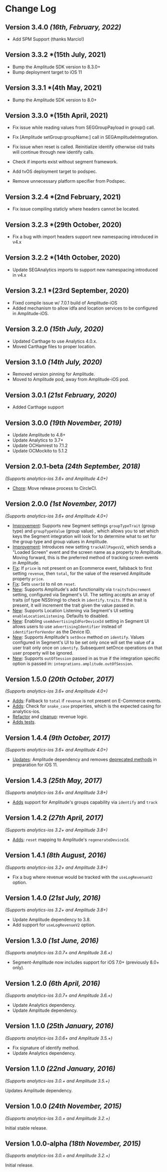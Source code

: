Change Log
==========

Version 3.4.0 *(16th, February, 2022)*
-------------------------------------
* Add SPM Support (thanks Marcio!)

Version 3.3.2 *(15th July, 2021)
-------------------------------------
* Bump the Amplitude SDK version to 8.3.0+
*  Bump deployment target to iOS 11

Version 3.3.1 *(4th May, 2021)
-------------------------------------
* Bump the Amplitude SDK version to 8.0+

Version 3.3.0 *(15th April, 2021)
-------------------------------------
* Fix issue while reading values from SEGGroupPayload in group() call.

* Fix [Amplitude setGroup:groupName:] call in SEGAmplitudeIntegration.

* Fix issue when reset is called. Reinitialize identify otherwise old traits will continue through new identify calls.

* Check if imports exist without segment framework.

* Add tvOS deployment target to podspec.
    
* Remove unnecessary platform specifier from Podspec.

Version 3.2.4 *(2nd February, 2021)
-------------------------------------
* Fix issue compiling staticly where headers cannot be located.

Version 3.2.3 *(29th October, 2020)
-------------------------------------
* Fix a bug with import headers support new namespacing introduced in v4.x

Version 3.2.2 *(14th October, 2020)
-------------------------------------
* Update SEGAnalytics imports to support new namespacing introduced in v4.x

Version 3.2.1 *(23rd September, 2020)
-------------------------------------
* Fixed compile issue w/ 7.0.1 build of Amplitude-iOS
* Added mechanism to allow idfa and location services to be configured in Amplitude-iOS.

Version 3.2.0 *(15th July, 2020)*
---------------------------------
* Updated Carthage to use Analytics 4.0.x.
* Moved Carthage files to proper location.

Version 3.1.0 *(14th July, 2020)*
---------------------------------
* Removed version pinning for Amplitude.
* Moved to Amplitude pod, away from Amplitude-iOS pod.

Version 3.0.1 *(21st February, 2020)*
-----------------------------
* Added Carthage support

Version 3.0.0 *(19th November, 2019)*
-----------------------------
* Update Amplitude to 4.8+
* Update Analytics to 3.7+
* Update OCHamrest to 7.1.2
* Update OCMockito to 5.1.2

Version 2.0.1-beta *(24th September, 2018)*
-----------------------------
*(Supports analytics-ios 3.6+ and Amplitude 4.0+)*

* [Chore](https://github.com/segment-integrations/analytics-ios-integration-amplitude/pull/61): Move release process to CircleCI.

Version 2.0.0 *(1st November, 2017)*
-----------------------------
*(Supports analytics-ios 3.6+ and Amplitude 4.0+)*

* [Improvement](https://github.com/segment-integrations/analytics-ios-integration-amplitude/pull/43): Supports new Segment settings `groupTypeTrait` (group type) and `groupTypeValue` (group value) , which allows you to set which keys the Segment integration will look for to determine what to set for the group type and group values in Amplitude.
* [Improvement](https://github.com/segment-integrations/analytics-ios-integration-amplitude/pull/54): Introduces new setting `trackAllPagesV2`, which sends a "Loaded Screen" event and the screen name as a property to Amplitude. Moving forward, this is the preferred method of tracking screen events in Amplitude.
* [Fix](https://github.com/segment-integrations/analytics-ios-integration-amplitude/pull/35): If `price` is not present on an Ecommerce event, fallsback to first setting `revenue`, then `total`, for the value of the reserved Amplitude property `price`.
* [Fix](https://github.com/segment-integrations/analytics-ios-integration-amplitude/pull/44): Sets `userId` to nil on `reset`.
* [New](https://github.com/segment-integrations/analytics-ios-integration-amplitude/pull/45): Supports Amplitude's add functionality via `traitsToIncrement` setting, configured via Segment's UI. The setting accepts an array of traits (of type NSString) to check in `identify.traits`. If the trait is present, it will increment the trait given the value passed in.
* [New](https://github.com/segment-integrations/analytics-ios-integration-amplitude/pull/49): Supports Location Listening via Segment's UI setting `enableLocationListening`. Defaults to disabled.
* [New](https://github.com/segment-integrations/analytics-ios-integration-amplitude/pull/50): Enabling `useAdvertisingIdForDeviceId` setting in Segment UI  allows users to use `advertisingIdentifier` instead of `identifierForVendor` as the Device ID.
* [New](https://github.com/segment-integrations/analytics-ios-integration-amplitude/pull/51): Supports Amplitude's `setOnce` method on `identify`. Values configured in Segment's UI to be set only once will set the value of a user trait only once on `identify`. Subsequent setOnce operations on that user property will be ignored.
* [New](https://github.com/segment-integrations/analytics-ios-integration-amplitude/pull/52): Supports `outOfSession` passed in as true if the integration specific option is passed in: `integrations.amplitude.outOfSession`.


Version 1.5.0 *(20th October, 2017)*
-----------------------------
*(Supports analytics-ios 3.6+ and Amplitude 4.0+)*

* [Adds](https://github.com/segment-integrations/analytics-ios-integration-amplitude/commit/d86cc3ed8e14ad0156f7247e4cb2e4e68a316269): Fallback to `total` if `revenue` is not present on E-Commerce events.
* [Adds](https://github.com/segment-integrations/analytics-ios-integration-amplitude/commit/25d8659a5a3475bb6c4f852f2f5111f627c297d3): Check for `snake_case` properties, which is the expected casing for analytics-ios.
* [Refactor](https://github.com/segment-integrations/analytics-ios-integration-amplitude/commit/b26c83eaaddfec900403f4b195f877e134611861) and [cleanup](https://github.com/segment-integrations/analytics-ios-integration-amplitude/commit/b282af19c09cb4b002d49e7a0ecc2813ce960f35): revenue logic.
* [Adds tests](https://github.com/segment-integrations/analytics-ios-integration-amplitude/commit/455841ba95038446a33071b6210ede210db0ec07).

Version 1.4.4 *(9th October, 2017)*
-----------------------------
*(Supports analytics-ios 3.6+ and Amplitude 4.0+)*

* [Updates](https://github.com/segment-integrations/analytics-ios-integration-amplitude/pull/24/files): Amplitude dependency and removes [deprecated methods](https://github.com/amplitude/Amplitude-iOS/releases) in preparation for iOS 11.


Version 1.4.3 *(25th May, 2017)*
-----------------------------
*(Supports analytics-ios 3.6+ and Amplitude 3.8+)*

 * [Adds](https://github.com/segment-integrations/analytics-ios-integration-amplitude/pull/22) support for Amplitude's groups capability via `identify` and `track`

Version 1.4.2 *(27th April, 2017)*
-----------------------------
*(Supports analytics-ios 3.2+ and Amplitude 3.8+)*

 * [Adds](https://github.com/segment-integrations/analytics-ios-integration-amplitude/pull/21): `reset` mapping to Amplitude's `regenerateDeviceId`.

Version 1.4.1 *(8th August, 2016)*
-----------------------------
*(Supports analytics-ios 3.2+ and Amplitude 3.8+)*

 * Fix a bug where revenue would be tracked with the `useLogRevenueV2` option.

Version 1.4.0 *(21st July, 2016)*
-----------------------------
*(Supports analytics-ios 3.2+ and Amplitude 3.8+)*

 * Update Amplitude dependency to 3.8.
 * Add support for `useLogRevenueV2` option.

Version 1.3.0 *(1st June, 2016)*
-----------------------------
*(Supports analytics-ios 3.0.7+ and Amplitude 3.6.+)*

 * Segment-Amplitude now includes support for iOS 7.0+ (previously 8.0+ only).

Version 1.2.0 *(6th April, 2016)*
----------------------------
*(Supports analytics-ios 3.0.7+ and Amplitude 3.6.+)*

* Update Analytics dependency.
* Update Amplitude dependency.

Version 1.1.0 *(25th January, 2016)*
----------------------------
*(Supports analytics-ios 3.0.6+ and Amplitude 3.5.+)*

* Fix signature of identify method.
* Update Analytics dependency.

Version 1.1.0 *(22nd January, 2016)*
----------------------------
*(Supports analytics-ios 3.0.+ and Amplitude 3.5.+)*

Updates Amplitude dependency.

Version 1.0.0 *(24th November, 2015)*
----------------------------
*(Supports analytics-ios 3.0.+ and Amplitude 3.2.+)*

Initial stable release.

Version 1.0.0-alpha *(18th November, 2015)*
----------------------------
*(Supports analytics-ios 3.0.+ and Amplitude 3.2.+)*

Initial release.
